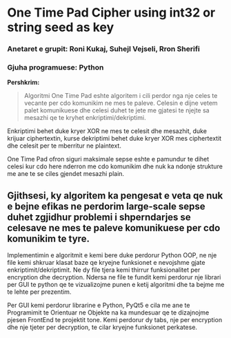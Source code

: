 # One Time Pad Cipher using int32 or string seed as key

### Anetaret e grupit: Roni Kukaj, Suhejl Vejseli, Rron Sherifi
### Gjuha programuese: Python

**Pershkrim:**
>Algoritmi One Time Pad eshte algoritem i cili perdor nga nje celes te vecante
 per cdo komunikim ne mes te paleve. Celesin e dijne vetem palet komunikuese dhe 
celesi duhet te jete me gjatesi te njejte sa mesazhi qe te kryhet enkriptimi/dekriptimi.

Enkriptimi behet duke kryer XOR ne mes te celesit dhe mesazhit, duke krijuar ciphertextin,
kurse dekriptimi behet duke kryer XOR mes ciphertextit dhe celesit per te mberritur ne plaintext.

One Time Pad ofron siguri maksimale sepse eshte e pamundur te dihet celesi kur cdo here
nderron me cdo komunikim dhe nuk ka ndonje strukture me ane te se ciles gjendet mesazhi plain.

Gjithsesi, ky algoritem ka pengesat e veta qe nuk e bejne efikas ne perdorim large-scale 
sepse duhet zgjidhur problemi i shperndarjes se celesave ne mes te paleve komunikuese per cdo komunikim te tyre.
--------------------------------------------------------------------

Implementimin e algoritmit e kemi bere duke perdorur Python OOP, ne nje file kemi shkruar klasat baze
qe kryejne funksionet e nevojshme gjate enkriptimit/dekriptimit.
Ne dy file tjera kemi thirrur funksionalitet per encryption dhe decryption.
Ndersa ne file te fundit kemi perdorur nje librari per GUI te python qe te vizualizojme punen e ketij
algoritmi dhe ta bejme me te lehte per prezentim.

Per GUI kemi perdorur librarine e Python, PyQt5 e cila me ane te Programimit te Orientuar ne Objekte na ka mundesuar qe te dizajnojme pjesen FrontEnd te projektit tone. 
Kemi perdorur dy tabs, nje per encryption dhe nje tjeter per decryption, te cilar kryejne funksionet perkatese.